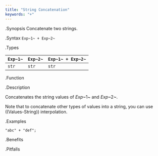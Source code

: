 ```yaml
---
title: "String Concatenation"
keywords: "+"
---
```


.Synopsis
Concatenate two strings.

.Syntax
`Exp~1~ + Exp~2~`

.Types


| `Exp~1~` | `Exp~2~` | `Exp~1~ + Exp~2~`  |
| --- | --- | --- |
| `str`     | `str`     | `str`                |


.Function

.Description

Concatenates the string values of _Exp_~1~ and _Exp_~2~.

Note that to concatenate other types of values into a string, you can use ((Values-String)) interpolation.

.Examples
```rascal-shell
"abc" + "def";
```

.Benefits

.Pitfalls

